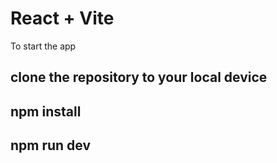 # React + Vite

To start the app
## clone the repository to your local device
## npm install
## npm run dev

